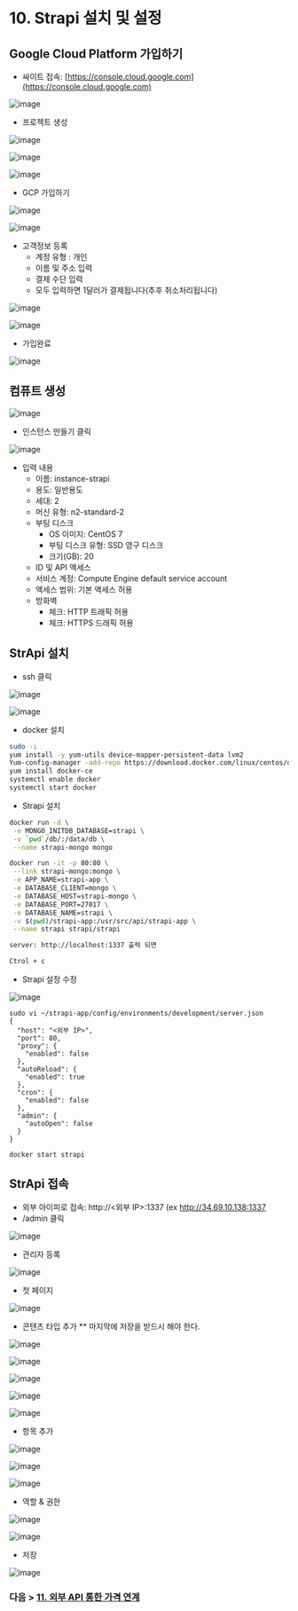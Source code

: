 # 10. Strapi 설치 및 설정 
## Google Cloud Platform 가입하기
- 싸이트 접속: [https://console.cloud.google.com](https://console.cloud.google.com)

![image](https://user-images.githubusercontent.com/24771449/67676107-2fa8ab00-f9c4-11e9-9c71-a748f9494008.png)

- 프로젝트 생성

![image](https://user-images.githubusercontent.com/24771449/67617264-5c21c300-f81c-11e9-8c5b-bf70c7a979e8.png)

![image](https://user-images.githubusercontent.com/24771449/67617272-6fcd2980-f81c-11e9-9775-932282ab1c82.png)

![image](https://user-images.githubusercontent.com/24771449/67675019-6a5d1400-f9c1-11e9-9c88-01db460fac7d.png)

- GCP 가입하기

![image](https://user-images.githubusercontent.com/24771449/67675064-88c30f80-f9c1-11e9-876e-1f82f0610a00.png)

![image](https://user-images.githubusercontent.com/24771449/67617207-c1c17f80-f81b-11e9-8383-d20ad05d772a.png)

- 고객정보 등록
   - 계정 유형 : 개인
   - 이름 및 주소 입력
   - 결제 수단 입력
   - 모두 입력하면 1달러가 결제됩니다(추후 취소처리됩니다)

![image](https://user-images.githubusercontent.com/24771449/67675307-2a4a6100-f9c2-11e9-844c-868cb55a8afe.png)

![image](https://user-images.githubusercontent.com/24771449/67675474-801f0900-f9c2-11e9-9528-0af98fc177b2.png)

- 가입완료

![image](https://user-images.githubusercontent.com/24771449/67676059-1273dc80-f9c4-11e9-9bf0-2431216352d4.png)


## 컴퓨트 생성

![image](https://user-images.githubusercontent.com/24771449/67617332-1adde300-f81d-11e9-93e3-47e0db1f2cc5.png)

- 인스턴스 만들기 클릭

![image](https://user-images.githubusercontent.com/24771449/67617380-8b84ff80-f81d-11e9-9f6e-8344e6b06387.png)

- 입력 내용
   - 이름: instance-strapi
   - 용도: 일반용도
   - 세대: 2
   - 머신 유형: n2-standard-2
   - 부팅 디스크
      - OS 이미지: CentOS 7
      - 부팅 디스크 유형: SSD 영구 디스크
      - 크기(GB): 20
   - ID 및 API 액세스
   - 서비스 계정: Compute Engine default service account
   - 액세스 범위: 기본 액세스 허용
   - 방화벽
      - 체크: HTTP 트래픽 허용
      - 체크: HTTPS 드래픽 허용

## StrApi 설치
- ssh 클릭

![image](https://user-images.githubusercontent.com/24771449/67617878-a312b700-f822-11e9-8396-74cd9f8e6146.png)

![image](https://user-images.githubusercontent.com/24771449/67617490-92f8d880-f81e-11e9-994b-3fa19deb659d.png)

- docker 설치
```bash
sudo -i
yum install -y yum-utils device-mapper-persistent-data lvm2
Yum-config-manager -add-repo https://download.docker.com/linux/centos/docker-ce.repo
yum install docker-ce
systemctl enable docker
systemctl start docker
```

- Strapi 설치
```bash
docker run -d \
 -e MONGO_INITDB_DATABASE=strapi \
 -v `pwd`/db/:/data/db \
 --name strapi-mongo mongo

docker run -it -p 80:80 \
 --link strapi-mongo:mongo \
 -e APP_NAME=strapi-app \
 -e DATABASE_CLIENT=mongo \
 -e DATABASE_HOST=strapi-mongo \
 -e DATABASE_PORT=27017 \
 -e DATABASE_NAME=strapi \
 -v $(pwd)/strapi-app:/usr/src/api/strapi-app \
 --name strapi strapi/strapi

server: http://localhost:1337 출력 되면

Ctrol + c

```

- Strapi 설정 수정

![image](https://user-images.githubusercontent.com/24771449/67618100-73b17980-f825-11e9-88ab-6866896ae852.png)

```
sudo vi ~/strapi-app/config/environments/development/server.json
{
  "host": "<외부 IP>",
  "port": 80,
  "proxy": {
    "enabled": false
  },
  "autoReload": {
    "enabled": true
  },
  "cron": {
    "enabled": false
  },
  "admin": {
    "autoOpen": false
  }
}

docker start strapi

```

## StrApi 접속
- 외부 아이피로 접속: http://<외부 IP>:1337 (ex http://34.69.10.138:1337
- /admin 클릭

![image](https://user-images.githubusercontent.com/24771449/67618117-b8d5ab80-f825-11e9-8c28-5efe0b44c13b.png)

- 관리자 등록

![image](https://user-images.githubusercontent.com/24771449/67618122-ef132b00-f825-11e9-9222-5a25948ec5fe.png)


- 첫 페이지

![image](https://user-images.githubusercontent.com/24771449/67618141-21248d00-f826-11e9-9067-98155a96f6cb.png)

- 콘텐츠 타입 추가 ** 마지막에 저장을 받드시 해야 한다.

![image](https://user-images.githubusercontent.com/24771449/67618150-54ffb280-f826-11e9-924a-7beab0b35d41.png)

![image](https://user-images.githubusercontent.com/24771449/67618506-66978900-f82b-11e9-9f97-d210a647b74f.png)

![image](https://user-images.githubusercontent.com/24771449/67618513-7d3de000-f82b-11e9-925e-ada99b066695.png)

![image](https://user-images.githubusercontent.com/24771449/67618533-b5452300-f82b-11e9-9520-e70c18ef8512.png)

![image](https://user-images.githubusercontent.com/24771449/67618606-9004e480-f82c-11e9-90ee-d3288cb324f2.png)

- 항목 추가

![image](https://user-images.githubusercontent.com/24771449/67618761-8b413000-f82e-11e9-9daa-a65ff8f54c5b.png)

![image](https://user-images.githubusercontent.com/24771449/67618781-ad3ab280-f82e-11e9-80be-f87b8b8ad743.png)

![image](https://user-images.githubusercontent.com/24771449/67618849-71ecb380-f82f-11e9-8feb-09ae1caaf25c.png)

- 역할 & 권한

![image](https://user-images.githubusercontent.com/24771449/67618635-d22e2600-f82c-11e9-97a7-aa07c32d151e.png)

![image](https://user-images.githubusercontent.com/24771449/67618653-13bed100-f82d-11e9-8d80-66756652e007.png)

- 저장

![image](https://user-images.githubusercontent.com/24771449/67618662-32bd6300-f82d-11e9-93b3-d3c55166371d.png)


### 다음 > [11. 외부 API 통한 가격 연계](11.%20외부%20API%20통한%20가격%20연계.md)

